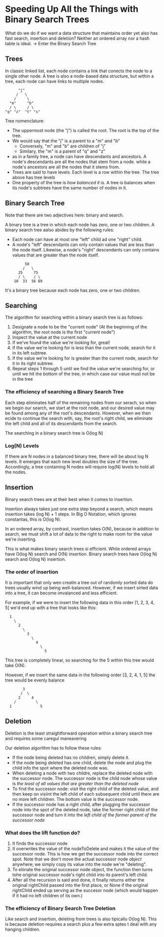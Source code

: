 # Speeding Up All the Things with Binary Search Trees

What do we do if we want a data structure that maintains order yet also has fast search, insertion and deletion?
Neither an ordered array nor a hash table is ideal.
-> Enter the Binary Search Tree

## Trees

In classic linked list, each node contains a link that conects the node to a single other node.
A tree is also a node-based data structure, but within a tree, each node can have links to multiple nodes.

```
      "j"
     /   \
    /     \
  "m"     "b"
  / \     / \
"q" "z"  "t" "s"
```

Tree nomenclature:

- The uppermost node (the "j") is called the root. The root is the top of the tree.
- We would say that the "j" is a parent to a "m" and "b"
  - Conversely, "m" and "b" are children of "j"
  - Similary, the "m" is a parent of "q" and "z"
- as in a family tree, a node can have descendants and ancestors.
  A node's descendants are all the nodes that stem from a node.
  while a node's ancestors are all the nodes that it stems from.
- Trees are said to have levels. Each level is a row within the tree.
  The tree above has tree levels
- One property of the tree is _how balanced it is_. A tree is balances when its node's subtrees have the same number of nodes in it.

## Binary Search Tree

Note that there are two adjectives here: binary and search.

A binary tree is a tree in which each node has zero, one or two children.
A binary search tree aalso abides by the following rules:

- Each node can have at most one "left" child ad one "right" child.
- A node's "left" descendants can only contain values that are less than the node itself.
  Likewise, a node's "right" descendants can only contains values that are greater than the node itself.

```
         50
        /   \
      25     75
      / \    / \
    10  33  56 89
```

It's a binary tree because each node has zero, one or two children.

## Searching

The algorithm for searching within a binary search tree is as follows:

1. Designate a node to be the "current node" (At the beginning of the algorithm, the root node is the first "current node")
2. Inspect the value at the current node
3. If we've found the value we're looking for, great!
4. If the value we're looking for is less than the current node, search for it in its left subtree.
5. If the value we're looking for is greater than the current node, search for it in its right subtree.
6. Repeat steps 1 through 5 until we find the value we're searching for, or until we hit the bottom of the tree, in which case our value must not be in the tree

### The efficiency of searching a Binary Search Tree

Each step eliminates half of the remaining nodes from our serach, so when we begin our search, we start at the root node, and our desired value may be found among any of the root's descendants.
However, when we then ecide to continue the search with, say, the root's right child, we eliminate the left child and all of its descendants from the search.

The searching in a binary search tree is O(log N)

### Log(N) Levels

If there are N nodes in a balanced binary tree, there will be about log N levels.
It emerges that each new level doubles the size of the tree. Accordingly, a tree containing N nodes will require log(N) levels to hold all the nodes.

## Insertion

Binary search trees are at their best when it comes to insertion.

Insertion always takes just one extra step beyond a search, which means insertion takes (log N) + 1 steps.
In Big O Notation, which ignores constantas, this is O(log N).

In an ordered array, by contrast, insertion takes O(N), because in addition to search, we must shift a lot of data to the right to make room for the value we're inserting.

This is what makes binary search trees si efficient.
While ordered arrays have O(log N) search and O(N) insertion. Binary search trees have O(log N) search and O(log N) insertion.

### The order of insertion

It is important that only wen creatin a tree out of randomly sorted data do trees usually wind up being well-balanced.
However, if we insert sirted data into a tree, it can become imvalanced and less efficient.

For example, if we were to insert the following data in this order [1, 2, 3, 4, 5]
we'd end up with a tree that looks like this:

```
  1
    \
      2
        \
          3
            \
              4
                \
                  5
```

This tree is completely linear, so searching for the 5 within this tree would take O(N).

However, if we insert the same data in the following order [3, 2, 4, 1, 5] the tree would be evenly balance

```
        3
       /  \
      2     4
    /         \
  1             5
```

## Deletion

Deletion is the least straightforward operation within a binary search tree and requires some caregul maneavering

Our deletion algorithm has to follow these rules:

- If the node being deleted has no children, simply delete it.
- If the node being deleted has one child, delete the node and plug the child info the spot where the deleted node was.
- When deleting a node with two childre, replace the deleted node with the successor node. The successor node is the child node whose value is _the least of all values that are greater than the deleted node_
- To find the successor node: visit the right child of the deleted value, and then keep on visiint the left child of each subsequent child until there are no more left children. The bottom value is the successor node.
- If the successor node has a right child, after plugging the successor node into the spot of the deleted node, take the former right child of the successor node and turn it into the _left child of the former parent of the successor node_

### What does the lift function do?

1. It finds the successor node
2. It overwrites the value of the nodeToDelete and makes it the value of the successor node. This is how we get the successor node into the correct spot. Note that we don't move the actual successor node _object_ anywhere; we simply copy its value into the node we're "deleting".
3. To eliinate the original successor node object, the function then turns tohe original successor node's right child into its parent's left child.
4. After all the recursion is said and done, it finally returns either the original rightChild passed into the first place, or None if the original rightChild ended up serving as the succesor node (which would happen if it had no left children of its own.)

### The efficiency of Binary Search Tree Deletion

Like search and insertion, deleting from trees is also tipicallu O(log N). This is because deletion requires a search plus a few extra sptes t deal with any hanging children.
